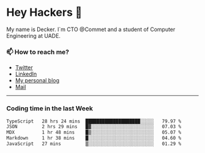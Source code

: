 # Hey Hackers 👋

My name is Decker. I`m CTO @Commet and a student of Computer Engineering at UADE.

### 📫 How to reach me?
- [Twitter](https://x.com/0xDecker) 
- [LinkedIn](https://www.linkedin.com/in/decker-urbano/) 
- [My personal blog](http://decker.sh) 
- [Mail](mailto:me@decker.sh)

---

### Coding time in the last Week

<!--START_SECTION:waka-->

```txt
TypeScript   28 hrs 24 mins  ████████████████████░░░░░   79.97 %
JSON         2 hrs 29 mins   █▓░░░░░░░░░░░░░░░░░░░░░░░   07.03 %
MDX          1 hr 48 mins    █▒░░░░░░░░░░░░░░░░░░░░░░░   05.07 %
Markdown     1 hr 38 mins    █░░░░░░░░░░░░░░░░░░░░░░░░   04.60 %
JavaScript   27 mins         ▒░░░░░░░░░░░░░░░░░░░░░░░░   01.29 %
```

<!--END_SECTION:waka-->
